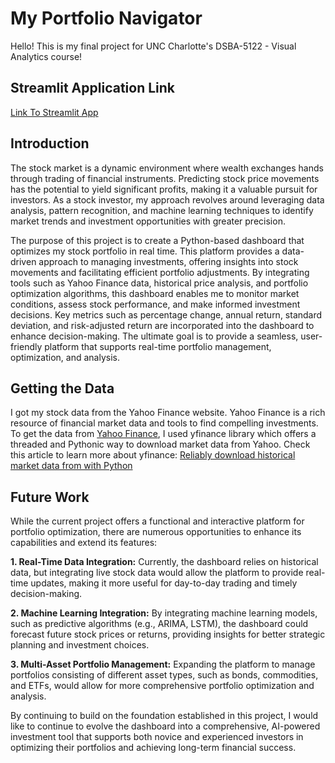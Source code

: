 # My Portfolio Navigator
Hello! This is my final project for UNC Charlotte's DSBA-5122 - Visual Analytics course!
## Streamlit Application Link
[Link To Streamlit App](https://gopa-finalproject-app.streamlit.app/)
## Introduction
The stock market is a dynamic environment where wealth exchanges hands through trading of financial instruments. Predicting stock price movements has the potential to yield significant profits, making it a valuable pursuit for investors. As a stock investor, my approach revolves around leveraging data analysis, pattern recognition, and machine learning techniques to identify market trends and investment opportunities with greater precision.

The purpose of this project is to create a Python-based dashboard that optimizes my stock portfolio in real time. This platform provides a data-driven approach to managing investments, offering insights into stock movements and facilitating efficient portfolio adjustments. By integrating tools such as Yahoo Finance data, historical price analysis, and portfolio optimization algorithms, this dashboard enables me to monitor market conditions, assess stock performance, and make informed investment decisions. Key metrics such as percentage change, annual return, standard deviation, and risk-adjusted return are incorporated into the dashboard to enhance decision-making. The ultimate goal is to provide a seamless, user-friendly platform that supports real-time portfolio management, optimization, and analysis.
## Getting the Data
I got my stock data from the Yahoo Finance website. Yahoo Finance is a rich resource of financial market data and tools to find compelling investments. To get the data from [Yahoo Finance](https://finance.yahoo.com/), I used yfinance library which offers a threaded and Pythonic way to download market data from Yahoo. Check this article to learn more about yfinance: [Reliably download historical market data from with Python](https://aroussi.com/post/python-yahoo-finance)
## Future Work
While the current project offers a functional and interactive platform for portfolio optimization, there are numerous opportunities to enhance its capabilities and extend its features:

**1.	Real-Time Data Integration:** Currently, the dashboard relies on historical data, but integrating live stock data would allow the platform to provide real-time updates, making it more useful for day-to-day trading and timely decision-making.

**2.	Machine Learning Integration:** By integrating machine learning models, such as predictive algorithms (e.g., ARIMA, LSTM), the dashboard could forecast future stock prices or returns, providing insights for better strategic planning and investment choices.

**3.	Multi-Asset Portfolio Management:** Expanding the platform to manage portfolios consisting of different asset types, such as bonds, commodities, and ETFs, would allow for more comprehensive portfolio optimization and analysis.

By continuing to build on the foundation established in this project,  I would like to continue to evolve the dashboard into a comprehensive, AI-powered investment tool that supports both novice and experienced investors in optimizing their portfolios and achieving long-term financial success.

